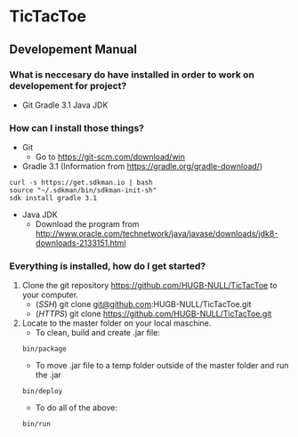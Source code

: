 # TicTacToe
## Developement Manual

### What is neccesary do have installed in order to work on developement for project?
* Git
Gradle 3.1
Java JDK

### How can I install those things?
* Git
    * Go to https://git-scm.com/download/win
* Gradle 3.1 (Information from https://gradle.org/gradle-download/)
```shell
curl -s https://get.sdkman.io | bash
source "~/.sdkman/bin/sdkman-init-sh"
sdk install gradle 3.1
```
* Java JDK
    * Download the program from http://www.oracle.com/technetwork/java/javase/downloads/jdk8-downloads-2133151.html

### Everything is installed, how do I get started?
1. Clone the git repository https://github.com/HUGB-NULL/TicTacToe to your computer.
	* (_SSH_) git clone git@github.com:HUGB-NULL/TicTacToe.git
	* (_HTTPS_) git clone https://github.com/HUGB-NULL/TicTacToe.git
2. Locate to the master folder on your local maschine.
	* To clean, build and create .jar file:
	```shell
	bin/package
	```
	* To move .jar file to a temp folder outside of the master folder and run the .jar
	```shell
	bin/deploy
	```
	* To do all of the above:
	```shell
	bin/run
	```
